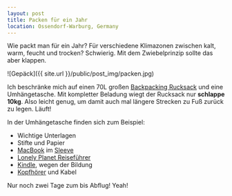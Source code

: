 ```yaml
---
layout: post
title: Packen für ein Jahr
location: Ossendorf-Warburg, Germany
---
```


Wie packt man für ein Jahr? Für verschiedene Klimazonen zwischen kalt, warm, feucht und trocken? Schwierig. Mit dem Zwiebelprinzip sollte das aber klappen.

![Gepäck]({{ site.url }}/public/post_img/packen.jpg)

Ich beschränke mich auf einen 70L großen <a href="http://www.amazon.de/gp/product/B003534V68/ref=as_li_tl?ie=UTF8&camp=1638&creative=19454&creativeASIN=B003534V68&linkCode=as2&tag=andsanmeiblo-21&linkId=ZL3S5TN5AQSQ6RKR" target="_blank">Backpacking Rucksack</a> und eine Umhängetasche. Mit kompletter Beladung wiegt der Rucksack nur **schlappe 10kg**. Also leicht genug, um damit auch mal längere Strecken zu Fuß zurück zu legen. Läuft!

In der Umhängetasche finden sich zum Beispiel:

- Wichtige Unterlagen
- Stifte und Papier
- <a target="_blank" href="http://www.amazon.de/gp/product/B00BFSFAVU/ref=as_li_qf_sp_asin_il_tl?ie=UTF8&camp=1638&creative=6742&creativeASIN=B00BFSFAVU&linkCode=as2&tag=andsanmeiblo-21">MacBook</a> im <a target="_blank" href="http://www.amazon.de/gp/product/B00C62CHT2/ref=as_li_qf_sp_asin_il_tl?ie=UTF8&camp=1638&creative=6742&creativeASIN=B00C62CHT2&linkCode=as2&tag=andsanmeiblo-21">Sleeve</a>
- <a target="_blank" href="http://www.amazon.de/gp/product/3829723202/ref=as_li_qf_sp_asin_il_tl?ie=UTF8&camp=1638&creative=6742&creativeASIN=3829723202&linkCode=as2&tag=andsanmeiblo-21">Lonely Planet Reiseführer</a>
- <a target="_blank" href="http://www.amazon.de/gp/product/B00JG8GBDM/ref=as_li_tl?ie=UTF8&camp=1638&creative=6742&creativeASIN=B00JG8GBDM&linkCode=as2&tag=andsanmeiblo-21&linkId=K3WX2JGBXSC536WB">Kindle</a>, wegen der Bildung
- <a target="_blank" href="http://www.amazon.de/gp/product/B005KJMTXM/ref=as_li_qf_sp_asin_il_tl?ie=UTF8&camp=1638&creative=6742&creativeASIN=B005KJMTXM&linkCode=as2&tag=andsanmeiblo-21">Kopfhörer</a> und Kabel

Nur noch zwei Tage zum bis Abflug! Yeah!